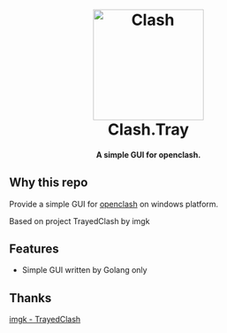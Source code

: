 <h1 align="center">
  <img src="https://github.com/Mazeorz/Clash.Tray/blob/master/icon/Clash.Tray.png" alt="Clash" width="200">
  <br>Clash.Tray<br>
</h1>

<h4 align="center">A simple GUI for openclash.</h4>

## Why this repo

Provide a simple GUI for [openclash](https://github.com/vernesong/OpenClash) on windows platform.

Based on project TrayedClash by imgk

## Features
* Simple GUI written by Golang only


## Thanks
[imgk - TrayedClash](https://github.com/imgk/TrayedClash)

